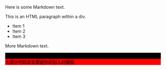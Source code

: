 Here is some Markdown text.

<div>
    <p>This is an HTML paragraph within a div.</p>
    <ul>
        <li>Item 1</li>
        <li>Item 2</li>
        <li>Item 3</li>
    </ul>
</div>

More Markdown text.
<div style="background-color: black; color: black;">大部分代码其实都是抄的别人的模板</div>

<script type="text/javascript" id="clstr_globe" src="//clustrmaps.com/globe.js?d=AOVMig58Ovuu2AnD7IJTeE1sDXwL6m8s9KHWeeFrQm8"></script>
<script type="text/javascript" id="clstr_globe" src="//clustrmaps.com/globe.js?d=AOVMig58Ovuu2AnD7IJTeE1sDXwL6m8s9KHWeeFrQm8"></script>
<div style="background-color: rgb(255, 0, 0); color: black;">大部分代码其实都是抄的别人的模板</div>
<script type="text/javascript" id="clustrmaps" src="//clustrmaps.com/map_v2.js?d=AOVMig58Ovuu2AnD7IJTeE1sDXwL6m8s9KHWeeFrQm8&cl=ffffff&w=a"></script>